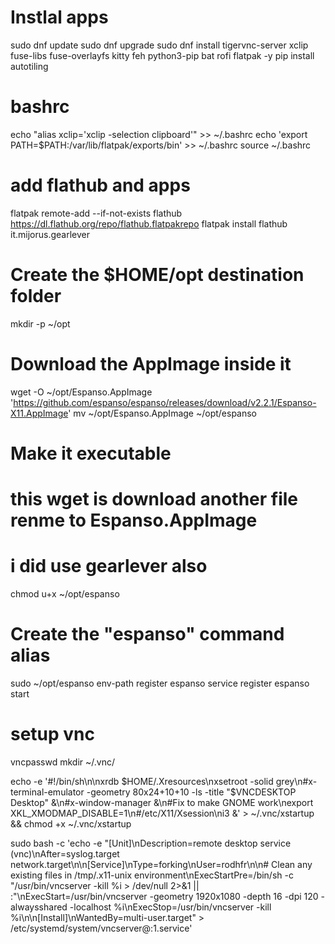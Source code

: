 # Instlal apps
sudo dnf update
sudo dnf upgrade
sudo dnf install tigervnc-server xclip fuse-libs fuse-overlayfs kitty feh python3-pip bat rofi flatpak -y
pip install autotiling

# bashrc
echo "alias xclip='xclip -selection clipboard'" >> ~/.bashrc
echo 'export PATH=$PATH:/var/lib/flatpak/exports/bin' >> ~/.bashrc
source ~/.bashrc

# add flathub and apps
flatpak remote-add --if-not-exists flathub https://dl.flathub.org/repo/flathub.flatpakrepo
flatpak install flathub it.mijorus.gearlever
# Create the $HOME/opt destination folder
mkdir -p ~/opt
# Download the AppImage inside it
wget -O ~/opt/Espanso.AppImage 'https://github.com/espanso/espanso/releases/download/v2.2.1/Espanso-X11.AppImage'
mv ~/opt/Espanso.AppImage ~/opt/espanso
# Make it executable
# this wget is download another file renme to Espanso.AppImage
# i did use gearlever also
chmod u+x ~/opt/espanso
# Create the "espanso" command alias
sudo ~/opt/espanso env-path register
espanso service register
espanso start

# setup vnc
vncpasswd
mkdir ~/.vnc/

echo -e '#!/bin/sh\n\nxrdb $HOME/.Xresources\nxsetroot -solid grey\n#x-terminal-emulator -geometry 80x24+10+10 -ls -title "$VNCDESKTOP Desktop" &\n#x-window-manager &\n#Fix to make GNOME work\nexport XKL_XMODMAP_DISABLE=1\n#/etc/X11/Xsession\ni3 &' > ~/.vnc/xstartup && chmod +x ~/.vnc/xstartup

sudo bash -c 'echo -e "[Unit]\nDescription=remote desktop service (vnc)\nAfter=syslog.target network.target\n\n[Service]\nType=forking\nUser=rodhfr\n\n# Clean any existing files in /tmp/.x11-unix environment\nExecStartPre=/bin/sh -c \"/usr/bin/vncserver -kill %i > /dev/null 2>&1 || :\"\nExecStart=/usr/bin/vncserver -geometry 1920x1080 -depth 16 -dpi 120 -alwaysshared -localhost %i\nExecStop=/usr/bin/vncserver -kill %i\n\n[Install]\nWantedBy=multi-user.target" > /etc/systemd/system/vncserver@:1.service'

